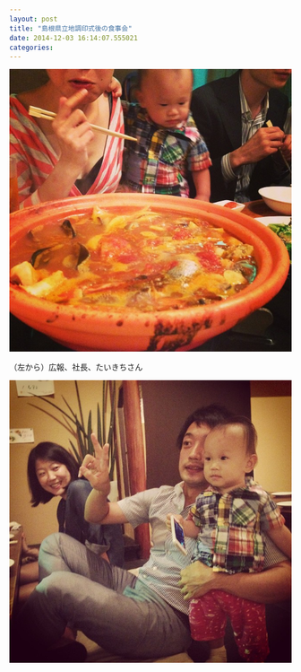 ```yaml
---
layout: post
title: "島根県立地調印式後の食事会"
date: 2014-12-03 16:14:07.555021
categories: 
---
```


![](/assets/images/201408/10611062_281431012062054_639339938_n.jpg)

（左から）広報、社長、たいきちさん

![](/assets/images/201408/10632543_692783840797871_117526257_n.jpg)


